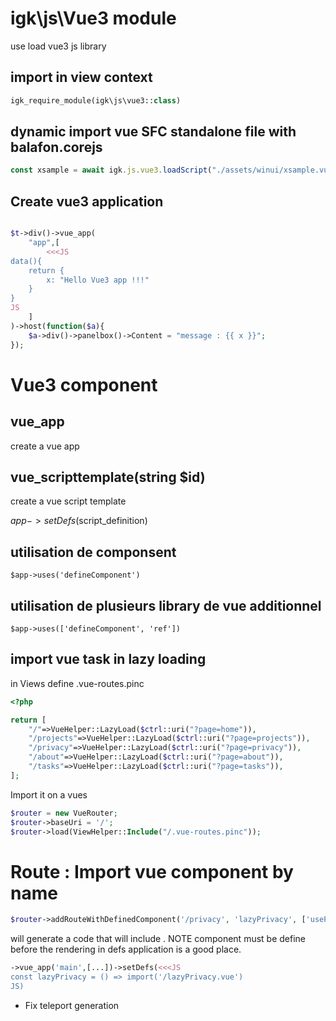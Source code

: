 # igk\js\Vue3 module

use load vue3 js library

## import in view context

```php
igk_require_module(igk\js\vue3::class)
```

## dynamic import vue SFC standalone file with balafon.corejs

```js
const xsample = await igk.js.vue3.loadScript("./assets/winui/xsample.vue");
```


## Create vue3 application 

```php

$t->div()->vue_app(
    "app",[
        <<<JS
data(){
    return {
        x: "Hello Vue3 app !!!"
    }
}
JS
    ]
)->host(function($a){
    $a->div()->panelbox()->Content = "message : {{ x }}";
});
```


# Vue3 component

## vue_app
create a vue app 

## vue_scripttemplate(string $id)
create a vue script template


$app->setDefs($script_definition)

## utilisation de componsent
```
$app->uses('defineComponent')
```

## utilisation de plusieurs library de vue additionnel
```
$app->uses(['defineComponent', 'ref'])
```


## import vue task in lazy loading
in Views define  .vue-routes.pinc

```PHP
<?php

return [
    "/"=>VueHelper::LazyLoad($ctrl::uri("?page=home")),        
    "/projects"=>VueHelper::LazyLoad($ctrl::uri("?page=projects")),        
    "/privacy"=>VueHelper::LazyLoad($ctrl::uri("?page=privacy")),        
    "/about"=>VueHelper::LazyLoad($ctrl::uri("?page=about")),        
    "/tasks"=>VueHelper::LazyLoad($ctrl::uri("?page=tasks")),        
];
```

Import it on a vues
```PHP
$router = new VueRouter;
$router->baseUri = '/';
$router->load(ViewHelper::Include("/.vue-routes.pinc"));
```


# Route : Import vue component by name

```php
$router->addRouteWithDefinedComponent('/privacy', 'lazyPrivacy', ['useProps'=>false]);
```

will generate a code that will include . NOTE component must be define before the rendering 
in defs application is a good place.

```php
->vue_app('main',[...])->setDefs(<<<JS
const lazyPrivacy = () => import('/lazyPrivacy.vue')
JS)
```


- Fix teleport generation 